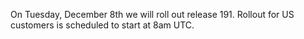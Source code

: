 On Tuesday, December 8th we will roll out release 191. Rollout for US customers is scheduled to start at 8am UTC.
